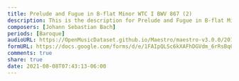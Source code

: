 ```yaml
---
title: Prelude and Fugue in B-flat Minor WTC I BWV 867 (2)
description: This is the description for Prelude and Fugue in B-flat Minor WTC I BWV 867 by Johann Sebastian Bach
composers: [Johann Sebastian Bach]
periods: [Baroque]
audioURL: https://OpenMusicDataset.github.io/Maestro/maestro-v3.0.0/2013/ORIG-MIDI_02_7_7_13_Group__MID--AUDIO_15_R1_2013_wav--1.midi
formURL: https://docs.google.com/forms/d/e/1FAIpQLSc6kXAFhDGVdm_6rRsBqO71QUxbhVIqS0fnJO8RvERvhg31yA/viewform
comments: true
share: true
date: 2021-08-08T07:43:13-06:00
---
```

